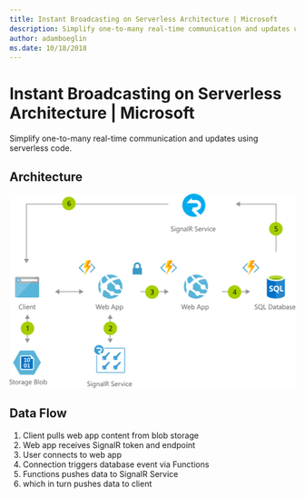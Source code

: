 ```yaml
---
title: Instant Broadcasting on Serverless Architecture | Microsoft
description: Simplify one-to-many real-time communication and updates using serverless code
author: adamboeglin
ms.date: 10/18/2018
---
```

# Instant Broadcasting on Serverless Architecture | Microsoft
Simplify one-to-many real-time communication and updates using serverless code.

## Architecture
<img src="media/instant-broadcasting-on-serverless-architecture.svg" alt='architecture diagram' />

## Data Flow
1. Client pulls web app content from blob storage
1. Web app receives SignalR token and endpoint
1. User connects to web app
1. Connection triggers database event via Functions
1. Functions pushes data to SignalR Service
1. which in turn pushes data to client